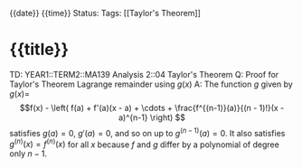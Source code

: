 {{date}} {{time}}
Status: 
Tags: [[Taylor's Theorem]]
# {{title}}

TD: YEAR1::TERM2::MA139 Analysis 2::04 Taylor's Theorem
Q: Proof for Taylor's Theorem Lagrange remainder using $g(x)$
A: The function $g$ given by $g(x)=$$$f(x) - \left( f(a) + f'(a)(x - a) + \cdots + \frac{f^{(n-1)}(a)}{(n - 1)!}(x - a)^{n-1} \right) $$satisfies $g(a) = 0$, $g'(a) = 0$, and so on up to $g^{(n-1)}(a) = 0$. It also satisfies $g^{(n)}(x) = f^{(n)}(x)$ for all $x$ because $f$ and $g$ differ by a polynomial of degree only $n - 1$.